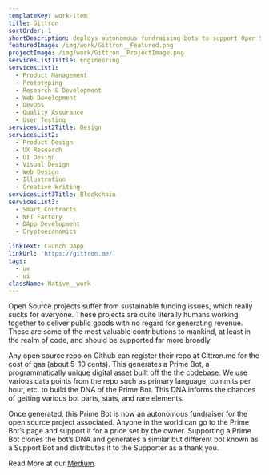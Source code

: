 ```yaml
---
templateKey: work-item
title: Gittron
sortOrder: 1
shortDescription: deploys autonomous fundraising bots to support Open Source projects in the form of NFTs.
featuredImage: /img/work/Gittron__Featured.png
projectImage: /img/work/Gittron__ProjectImage.png
servicesList1Title: Engineering
servicesList1:
  - Product Management
  - Prototyping
  - Research & Development
  - Web Development
  - DevOps
  - Quality Assurance
  - User Testing
servicesList2Title: Design
servicesList2:
  - Product Design
  - UX Research
  - UI Design
  - Visual Design
  - Web Design
  - Illustration
  - Creative Writing
servicesList3Title: Blockchain
servicesList3:
  - Smart Contracts
  - NFT Factory
  - DApp Development
  - Cryptoeconomics

linkText: Launch DApp
linkUrl: 'https://gittron.me/'
tags:
  - ux
  - ui
className: Native__work
---
```


Open Source projects suffer from sustainable funding issues, which really sucks for everyone. These projects are quite literally humans working together to deliver public goods with no regard for generating revenue. These are some of the most valuable contributions to mankind, at least in the realm of code, and should be supported far more broadly.

Any open source repo on Github can register their repo at Gittron.me for the cost of gas (about 5–10 cents). This generates a Prime Bot, a programmatically unique digital asset built off the the codebase. We use various data points from the repo such as primary language, commits per hour, etc. to build the DNA of the Prime Bot. This DNA informs the chances of getting various bot parts, stats, and rare elements.

Once generated, this Prime Bot is now an autonomous fundraiser for the open source project associated. Anyone in the world can go to the Prime Bot’s page and support it for a price set by the owner. Supporting a Prime Bot clones the bot’s DNA and generates a similar but different bot known as a Support Bot and distributes it to the Supporter as a thank you.

Read More at our [Medium](https://medium.com/odyssy/hail-open-source-hail-gittron-ae50db8e7031 'Medium').

